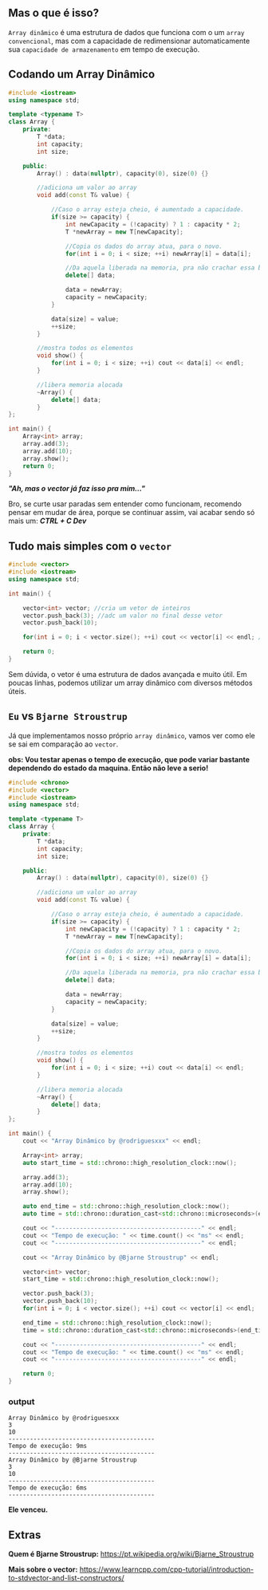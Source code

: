 ## Mas o que é isso?

`Array dinâmico` é uma estrutura de dados que funciona com o um `array convencional`, mas com a capacidade de redimensionar automaticamente sua `capacidade de armazenamento` em tempo de execução.

## Codando um Array Dinâmico

```cpp
#include <iostream>
using namespace std;

template <typename T>
class Array {
    private:
        T *data;
        int capacity;
        int size;

    public:
        Array() : data(nullptr), capacity(0), size(0) {}

        //adiciona um valor ao array
        void add(const T& value) {

            //Caso o array esteja cheio, é aumentado a capacidade.
            if(size >= capacity) {
                int newCapacity = (!capacity) ? 1 : capacity * 2;
                T *newArray = new T[newCapacity];

                //Copia os dados do array atua, para o novo.
                for(int i = 0; i < size; ++i) newArray[i] = data[i];

                //Da aquela liberada na memoria, pra não crachar essa bomba sua.
                delete[] data;

                data = newArray;
                capacity = newCapacity;
            }

            data[size] = value;
            ++size;
        }

        //mostra todos os elementos
        void show() {
            for(int i = 0; i < size; ++i) cout << data[i] << endl;
        }

        //libera memoria alocada
        ~Array() {
            delete[] data;
        }
};

int main() {
    Array<int> array;
    array.add(3);
    array.add(10);
    array.show();
    return 0;
}
```

**_"Ah, mas o vector já faz isso pra mim..."_**

Bro, se curte usar paradas sem entender como funcionam, recomendo pensar em mudar de área, porque se continuar assim, vai acabar sendo só mais um: **_CTRL + C Dev_**

## Tudo mais simples com o `vector`

```cpp
#include <vector>
#include <iostream>
using namespace std;

int main() {

    vector<int> vector; //cria um vetor de inteiros
    vector.push_back(3); //adc um valor no final desse vetor
    vector.push_back(10);

    for(int i = 0; i < vector.size(); ++i) cout << vector[i] << endl; //mostra todos os elementos do vetor

    return 0;
}
```

Sem dúvida, o vetor é uma estrutura de dados avançada e muito útil. Em poucas linhas, podemos utilizar um array dinâmico com diversos métodos úteis.

## `Eu` vs `Bjarne Stroustrup`

Já que implementamos nosso próprio `array dinâmico`, vamos ver como ele se sai em comparação ao `vector`.

**obs: Vou testar apenas o tempo de execução, que pode variar bastante dependendo do estado da maquina. Então não leve a serio!**

```cpp
#include <chrono>
#include <vector>
#include <iostream>
using namespace std;

template <typename T>
class Array {
    private:
        T *data;
        int capacity;
        int size;

    public:
        Array() : data(nullptr), capacity(0), size(0) {}

        //adiciona um valor ao array
        void add(const T& value) {

            //Caso o array esteja cheio, é aumentado a capacidade.
            if(size >= capacity) {
                int newCapacity = (!capacity) ? 1 : capacity * 2;
                T *newArray = new T[newCapacity];

                //Copia os dados do array atua, para o novo.
                for(int i = 0; i < size; ++i) newArray[i] = data[i];

                //Da aquela liberada na memoria, pra não crachar essa bomba sua.
                delete[] data;

                data = newArray;
                capacity = newCapacity;
            }

            data[size] = value;
            ++size;
        }

        //mostra todos os elementos
        void show() {
            for(int i = 0; i < size; ++i) cout << data[i] << endl;
        }

        //libera memoria alocada
        ~Array() {
            delete[] data;
        }
};

int main() {
    cout << "Array Dinâmico by @rodriguesxxx" << endl;

    Array<int> array;
    auto start_time = std::chrono::high_resolution_clock::now();

    array.add(3);
    array.add(10);
    array.show();

    auto end_time = std::chrono::high_resolution_clock::now();
    auto time = std::chrono::duration_cast<std::chrono::microseconds>(end_time - start_time);

    cout << "-----------------------------------------" << endl;
    cout << "Tempo de execução: " << time.count() << "ms" << endl;
    cout << "-----------------------------------------" << endl;

    cout << "Array Dinâmico by @Bjarne Stroustrup" << endl;

    vector<int> vector;
    start_time = std::chrono::high_resolution_clock::now();

    vector.push_back(3);
    vector.push_back(10);
    for(int i = 0; i < vector.size(); ++i) cout << vector[i] << endl;

    end_time = std::chrono::high_resolution_clock::now();
    time = std::chrono::duration_cast<std::chrono::microseconds>(end_time - start_time);

    cout << "-----------------------------------------" << endl;
    cout << "Tempo de execução: " << time.count() << "ms" << endl;
    cout << "-----------------------------------------" << endl;

    return 0;
}
```

### output

```
Array Dinâmico by @rodriguesxxx
3
10
-----------------------------------------
Tempo de execução: 9ms
-----------------------------------------
Array Dinâmico by @Bjarne Stroustrup
3
10
-----------------------------------------
Tempo de execução: 6ms
-----------------------------------------
```

**Ele venceu.**

## Extras

**Quem é Bjarne Stroustrup:** https://pt.wikipedia.org/wiki/Bjarne_Stroustrup

**Mais sobre o vector:** https://www.learncpp.com/cpp-tutorial/introduction-to-stdvector-and-list-constructors/
